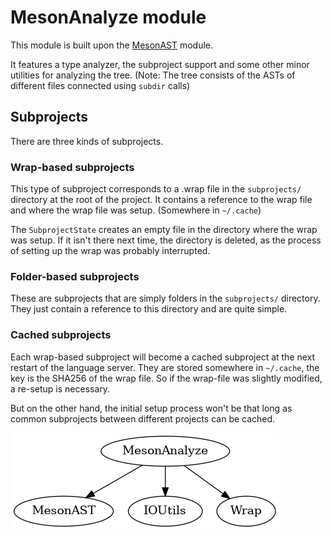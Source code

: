 # MesonAnalyze module
This module is built upon the [MesonAST](MesonAST.md) module.

It features a type analyzer, the subproject support and some other minor utilities for analyzing the tree. (Note: The tree consists of the ASTs of different files connected using
`subdir` calls)

## Subprojects
There are three kinds of subprojects.
### Wrap-based subprojects
This type of subproject corresponds to a .wrap file in the `subprojects/` directory at the root of the project. It contains a reference to the wrap file and where the wrap file was setup.
(Somewhere in `~/.cache`)

The `SubprojectState` creates an empty file in the directory where the wrap was setup. If it isn't there next time, the directory is deleted, as the process of setting up the wrap
was probably interrupted.
### Folder-based subprojects
These are subprojects that are simply folders in the `subprojects/` directory. They just contain a reference to this directory and are quite simple.
### Cached subprojects
Each wrap-based subproject will become a cached subproject at the next restart of the language server. They are stored somewhere in `~/.cache`, the key is the SHA256 of the wrap file.
So if the wrap-file was slightly modified, a re-setup is necessary.

But on the other hand, the initial setup process won't be that long as common subprojects between different projects can be cached.

![Dependency graph of the MesonAnalyze](MesonAnalyze.png)
